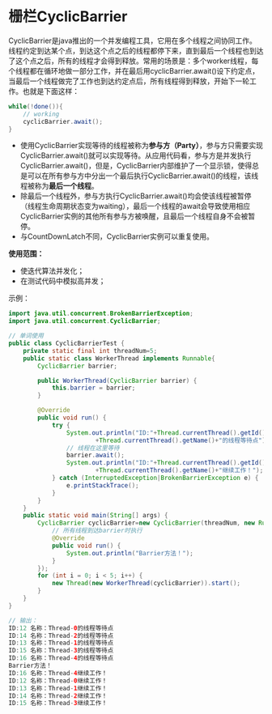 # 栅栏CyclicBarrier

CyclicBarrier是java推出的一个并发编程工具，它用在多个线程之间协同工作。线程约定到达某个点，到达这个点之后的线程都停下来，直到最后一个线程也到达了这个点之后，所有的线程才会得到释放。常用的场景是：多个worker线程，每个线程都在循环地做一部分工作，并在最后用cyclicBarrier.await()设下约定点，当最后一个线程做完了工作也到达约定点后，所有线程得到释放，开始下一轮工作。也就是下面这样：

```java
while(!done()){
    // working
    cyclicBarrier.await();
}
```

- 使用CyclicBarrier实现等待的线程被称为**参与方（Party）**，参与方只需要实现CyclicBarrier.await()就可以实现等待。从应用代码看，参与方是并发执行CyclicBarrier.await()，但是，CyclicBarrier内部维护了一个显示锁，使得总是可以在所有参与方中分出一个最后执行CyclicBarrier.await()的线程，该线程被称为**最后一个线程**。
- 除最后一个线程外，参与方执行CyclicBarrier.await()均会使该线程被暂停（线程生命周期状态变为waiting），最后一个线程的await会导致使用相应CyclicBarrier实例的其他所有参与方被唤醒，且最后一个线程自身不会被暂停。
- 与CountDownLatch不同，CyclicBarrier实例可以重复使用。

**使用范围：**

- 使迭代算法并发化；
- 在测试代码中模拟高并发；

示例：

```java
import java.util.concurrent.BrokenBarrierException;
import java.util.concurrent.CyclicBarrier;

// 单词使用
public class CyclicBarrierTest {
    private static final int threadNum=5;
    public static class WorkerThread implements Runnable{
        CyclicBarrier barrier;

        public WorkerThread(CyclicBarrier barrier) {
            this.barrier = barrier;
        }

        @Override
        public void run() {
            try {
                System.out.println("ID:"+Thread.currentThread().getId()+" 名称："
                        +Thread.currentThread().getName()+"的线程等待点");
                // 线程在这里等待
                barrier.await();
                System.out.println("ID:"+Thread.currentThread().getId()+" 名称："
                        +Thread.currentThread().getName()+"继续工作！");
            } catch (InterruptedException|BrokenBarrierException e) {
                e.printStackTrace();
            }
        }
    }
    public static void main(String[] args) {
        CyclicBarrier cyclicBarrier=new CyclicBarrier(threadNum, new Runnable() {
            // 所有线程到达barrier时执行
            @Override
            public void run() {
                System.out.println("Barrier方法！");
            }
        });
        for (int i = 0; i < 5; i++) {
            new Thread(new WorkerThread(cyclicBarrier)).start();
        }
    }
}

// 输出：
ID:12 名称：Thread-0的线程等待点
ID:14 名称：Thread-2的线程等待点
ID:13 名称：Thread-1的线程等待点
ID:15 名称：Thread-3的线程等待点
ID:16 名称：Thread-4的线程等待点
Barrier方法！
ID:16 名称：Thread-4继续工作！
ID:12 名称：Thread-0继续工作！
ID:13 名称：Thread-1继续工作！
ID:14 名称：Thread-2继续工作！
ID:15 名称：Thread-3继续工作！
```

